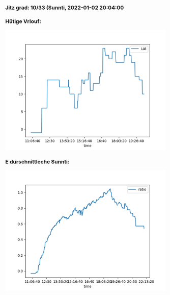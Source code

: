 ### Jitz grad: 10/33 (Sunnti, 2022-01-02 20:04:00

### Hütige Vrlouf:
![Graph](Today.png)

### E durschnittleche Sunnti:
![Graph](Sunnti.png)